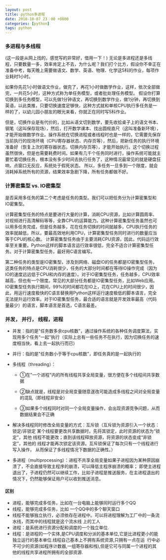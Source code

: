 ```yaml
---
layout: post
title: python多进程
date: 2018-10-07 23：00 +0800
categories: [python]
tags: python
---
```

<!--more-->
### 多进程与多线程
(这一段是从网上找的，感觉写的非常好，借用一下！)
无论是多进程还是多线程，只要数量一多，效率肯定上不去，为什么呢？我们打个比方，假设你不幸正在准备中考，每天晚上需要做语文、数学、英语、物理、化学这5科的作业，每项作业耗时1小时。

如果你先花1小时做语文作业，做完了，再花1小时做数学作业，这样，依次全部做完，一共花5小时，这种方式称为单任务模型，或者批处理任务模型。
假设你打算切换到多任务模型，可以先做1分钟语文，再切换到数学作业，做1分钟，再切换到英语，以此类推，只要切换速度足够快，这种方式就和单核CPU执行多任务是一样的了，以幼儿园小朋友的眼光来看，你就正在同时写5科作业。

但是，切换作业是有代价的，比如从语文切到数学，要先收拾桌子上的语文书本、钢笔（这叫保存现场），然后，打开数学课本、找出圆规直尺（这叫准备新环境），才能开始做数学作业。操作系统在切换进程或者线程时也是一样的，它需要先保存当前执行的现场环境（CPU寄存器状态、内存页等），然后，把新任务的执行环境准备好（恢复上次的寄存器状态，切换内存页等），才能开始执行。这个切换过程虽然很快，但是也需要耗费时间。如果有几千个任务同时进行，操作系统可能就主要忙着切换任务，根本没有多少时间去执行任务了，这种情况最常见的就是硬盘狂响，点窗口无反应，系统处于假死状态。
所以，多任务一旦多到一个限度，就会消耗掉系统所有的资源，结果效率急剧下降，所有任务都做不好。


### 计算密集型 vs. IO密集型
是否采用多任务的第二个考虑是任务的类型。我们可以把任务分为计算密集型和IO密集型。

计算密集型任务的特点是要进行大量的计算，消耗CPU资源，比如计算圆周率、对视频进行高清解码等等，全靠CPU的运算能力。这种计算密集型任务虽然也可以用多任务完成，但是任务越多，花在任务切换的时间就越多，CPU执行任务的效率就越低，所以，要最高效地利用CPU，计算密集型任务同时进行的数量应当等于CPU的核心数。
计算密集型任务由于主要消耗CPU资源，因此，代码运行效率至关重要。Python这样的脚本语言运行效率很低，完全不适合计算密集型任务。对于计算密集型任务，最好用C语言编写。


第二种任务的类型是IO密集型，涉及到网络、磁盘IO的任务都是IO密集型任务，这类任务的特点是CPU消耗很少，任务的大部分时间都在等待IO操作完成（因为IO的速度远远低于CPU和内存的速度）。对于IO密集型任务，任务越多，CPU效率越高，但也有一个限度。常见的大部分任务都是IO密集型任务，比如Web应用。
IO密集型任务执行期间，99%的时间都花在IO上，花在CPU上的时间很少，因此，用运行速度极快的C语言替换用Python这样运行速度极低的脚本语言，完全无法提升运行效率。对于IO密集型任务，最合适的语言就是开发效率最高（代码量最少）的语言，脚本语言是首选，C语言最差。

### 并发， 并行， 线程，进程

* 并发：指的是"任务数多余cpu核数"，通过操作系统的各种任务调度算法，实现⽤多个任务“⼀起”执⾏（实际上总有⼀些任务不在执⾏，因为切换任务的速度相当快，看上去⼀起执⾏⽽已）
* 并⾏：指的是"任务数⼩于等于cpu核数"，即任务真的是⼀起执⾏的

* 多线程（threading）：
	* ①在"⼀个进程"内的所有线程共享全局变量，很⽅便在多个线程间共享数据
	* ②缺点就是，线程是对全局变量随意遂改可能造成多线程之间对全局变量的混乱（即线程⾮安全）

	* ③如果多个线程同时对同⼀个全局变量操作，会出现资源竞争问题，从⽽数据结果会不正确

* 解决多线程同时修改全局变量的⽅式：互斥锁（互斥锁为资源引⼊⼀个状态：锁定/⾮锁定
某个线程要更改共享数据时，先将其锁定，此时资源的状态为“锁定”，其他
线程不能更改；直到该线程释放资源，将资源的状态变成“⾮锁定”，其他的
线程才能再次锁定该资源。互斥锁保证了每次只有⼀个线程进⾏写⼊操作，
从⽽保证了多线程情况下数据的正确性。）
* 多进程（multiprocessing）：进程不共享全局变量如果子进程因为某种原因崩溃了，不会直接导致主程序的崩溃，可以降低主程序崩溃的概率；
即使主进程退出了，子进程仍然可以继续工作，比如子进程是推送服务，在主进程退出的情况下，仍然能够保证用户可以收到推送消息。

#### 区别
* 进程，能够完成多任务，⽐如在⼀台电脑上能够同时运⾏多个QQ
* 线程，能够完成多任务，⽐如 ⼀个QQ中的多个聊天窗⼝
* 线程不能够独⽴执⾏，必须依存在进程中。可以将进程理解为⼯⼚中的⼀条流⽔线，⽽其中的线程就是这个流⽔线
上的⼯⼈
* 进程：是系统进⾏资源分配和调度的⼀个独⽴单位.
* 线程：是进程的⼀个实体,是CPU调度和分派的基本单位,它是⽐进程更⼩的能独⽴运⾏的基本单位.线程⾃⼰基本上不拥有系统资源,只拥有⼀点在运
 ⾏中必不可少的资源(如程序计数器,⼀组寄存器和栈),但是它可与同属⼀个进程的其他的线程共享进程所拥有的全部资源.

